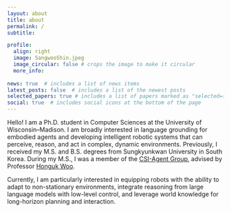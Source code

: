 ```yaml
---
layout: about
title: about
permalink: /
subtitle: 

profile:
  align: right
  image: SangwooShin.jpeg
  image_circular: false # crops the image to make it circular
  more_info: 
  
news: true  # includes a list of news items
latest_posts: false  # includes a list of the newest posts
selected_papers: true # includes a list of papers marked as "selected={true}"
social: true  # includes social icons at the bottom of the page
---
```


Hello!  I am a Ph.D. student in Computer Sciences at the University of Wisconsin–Madison. I am broadly interested in language grounding for embodied agents and developing intelligent robotic systems that can perceive, reason, and act in complex, dynamic environments.
Previously, I received my M.S. and B.S. degrees from Sungkyunkwan University in South Korea. During my M.S., I was a member of the [CSI-Agent Group](https://sites.google.com/view/csi-agent-group/about?authuser=0), advised by Professor [Honguk Woo](https://scholar.google.co.kr/citations?user=Gaxjc7UAAAAJ&hl=en).

Currently, I am particularly interested in equipping robots with the ability to adapt to non-stationary environments, integrate reasoning from large language models with low-level control, and leverage world knowledge for long-horizon planning and interaction.
